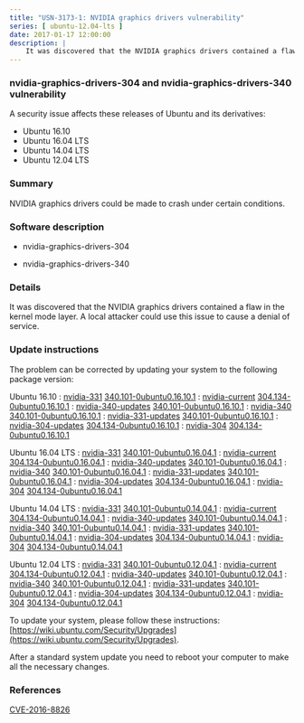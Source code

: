 ```yaml
---
title: "USN-3173-1: NVIDIA graphics drivers vulnerability"
series: [ ubuntu-12.04-lts ]
date: 2017-01-17 12:00:00
description: |
    It was discovered that the NVIDIA graphics drivers contained a flaw in the kernel mode layer. A local attacker could use this issue to cause a denial of service. 
--- 
```

 
### nvidia-graphics-drivers-304 and nvidia-graphics-drivers-340 vulnerability

A security issue affects these releases of Ubuntu and its derivatives:

* Ubuntu 16.10
* Ubuntu 16.04 LTS
* Ubuntu 14.04 LTS
* Ubuntu 12.04 LTS

### Summary

NVIDIA graphics drivers could be made to crash under certain conditions. 

### Software description

* nvidia-graphics-drivers-304 

* nvidia-graphics-drivers-340 

### Details

It was discovered that the NVIDIA graphics drivers contained a flaw in the kernel mode layer. A local attacker could use this issue to cause a denial of service. 

### Update instructions

The problem can be corrected by updating your system to the following package version:

Ubuntu 16.10
 : [nvidia-331](https://launchpad.net/ubuntu/+source/nvidia-graphics-drivers-340) <span> [340.101-0ubuntu0.16.10.1](https://launchpad.net/ubuntu/+source/nvidia-graphics-drivers-340/340.101-0ubuntu0.16.10.1) </span> 
 : [nvidia-current](https://launchpad.net/ubuntu/+source/nvidia-graphics-drivers-304) <span> [304.134-0ubuntu0.16.10.1](https://launchpad.net/ubuntu/+source/nvidia-graphics-drivers-304/304.134-0ubuntu0.16.10.1) </span> 
 : [nvidia-340-updates](https://launchpad.net/ubuntu/+source/nvidia-graphics-drivers-340) <span> [340.101-0ubuntu0.16.10.1](https://launchpad.net/ubuntu/+source/nvidia-graphics-drivers-340/340.101-0ubuntu0.16.10.1) </span> 
 : [nvidia-340](https://launchpad.net/ubuntu/+source/nvidia-graphics-drivers-340) <span> [340.101-0ubuntu0.16.10.1](https://launchpad.net/ubuntu/+source/nvidia-graphics-drivers-340/340.101-0ubuntu0.16.10.1) </span> 
 : [nvidia-331-updates](https://launchpad.net/ubuntu/+source/nvidia-graphics-drivers-340) <span> [340.101-0ubuntu0.16.10.1](https://launchpad.net/ubuntu/+source/nvidia-graphics-drivers-340/340.101-0ubuntu0.16.10.1) </span> 
 : [nvidia-304-updates](https://launchpad.net/ubuntu/+source/nvidia-graphics-drivers-304) <span> [304.134-0ubuntu0.16.10.1](https://launchpad.net/ubuntu/+source/nvidia-graphics-drivers-304/304.134-0ubuntu0.16.10.1) </span> 
 : [nvidia-304](https://launchpad.net/ubuntu/+source/nvidia-graphics-drivers-304) <span> [304.134-0ubuntu0.16.10.1](https://launchpad.net/ubuntu/+source/nvidia-graphics-drivers-304/304.134-0ubuntu0.16.10.1) </span> 

Ubuntu 16.04 LTS
 : [nvidia-331](https://launchpad.net/ubuntu/+source/nvidia-graphics-drivers-340) <span> [340.101-0ubuntu0.16.04.1](https://launchpad.net/ubuntu/+source/nvidia-graphics-drivers-340/340.101-0ubuntu0.16.04.1) </span> 
 : [nvidia-current](https://launchpad.net/ubuntu/+source/nvidia-graphics-drivers-304) <span> [304.134-0ubuntu0.16.04.1](https://launchpad.net/ubuntu/+source/nvidia-graphics-drivers-304/304.134-0ubuntu0.16.04.1) </span> 
 : [nvidia-340-updates](https://launchpad.net/ubuntu/+source/nvidia-graphics-drivers-340) <span> [340.101-0ubuntu0.16.04.1](https://launchpad.net/ubuntu/+source/nvidia-graphics-drivers-340/340.101-0ubuntu0.16.04.1) </span> 
 : [nvidia-340](https://launchpad.net/ubuntu/+source/nvidia-graphics-drivers-340) <span> [340.101-0ubuntu0.16.04.1](https://launchpad.net/ubuntu/+source/nvidia-graphics-drivers-340/340.101-0ubuntu0.16.04.1) </span> 
 : [nvidia-331-updates](https://launchpad.net/ubuntu/+source/nvidia-graphics-drivers-340) <span> [340.101-0ubuntu0.16.04.1](https://launchpad.net/ubuntu/+source/nvidia-graphics-drivers-340/340.101-0ubuntu0.16.04.1) </span> 
 : [nvidia-304-updates](https://launchpad.net/ubuntu/+source/nvidia-graphics-drivers-304) <span> [304.134-0ubuntu0.16.04.1](https://launchpad.net/ubuntu/+source/nvidia-graphics-drivers-304/304.134-0ubuntu0.16.04.1) </span> 
 : [nvidia-304](https://launchpad.net/ubuntu/+source/nvidia-graphics-drivers-304) <span> [304.134-0ubuntu0.16.04.1](https://launchpad.net/ubuntu/+source/nvidia-graphics-drivers-304/304.134-0ubuntu0.16.04.1) </span> 

Ubuntu 14.04 LTS
 : [nvidia-331](https://launchpad.net/ubuntu/+source/nvidia-graphics-drivers-340) <span> [340.101-0ubuntu0.14.04.1](https://launchpad.net/ubuntu/+source/nvidia-graphics-drivers-340/340.101-0ubuntu0.14.04.1) </span> 
 : [nvidia-current](https://launchpad.net/ubuntu/+source/nvidia-graphics-drivers-304) <span> [304.134-0ubuntu0.14.04.1](https://launchpad.net/ubuntu/+source/nvidia-graphics-drivers-304/304.134-0ubuntu0.14.04.1) </span> 
 : [nvidia-340-updates](https://launchpad.net/ubuntu/+source/nvidia-graphics-drivers-340) <span> [340.101-0ubuntu0.14.04.1](https://launchpad.net/ubuntu/+source/nvidia-graphics-drivers-340/340.101-0ubuntu0.14.04.1) </span> 
 : [nvidia-340](https://launchpad.net/ubuntu/+source/nvidia-graphics-drivers-340) <span> [340.101-0ubuntu0.14.04.1](https://launchpad.net/ubuntu/+source/nvidia-graphics-drivers-340/340.101-0ubuntu0.14.04.1) </span> 
 : [nvidia-331-updates](https://launchpad.net/ubuntu/+source/nvidia-graphics-drivers-340) <span> [340.101-0ubuntu0.14.04.1](https://launchpad.net/ubuntu/+source/nvidia-graphics-drivers-340/340.101-0ubuntu0.14.04.1) </span> 
 : [nvidia-304-updates](https://launchpad.net/ubuntu/+source/nvidia-graphics-drivers-304) <span> [304.134-0ubuntu0.14.04.1](https://launchpad.net/ubuntu/+source/nvidia-graphics-drivers-304/304.134-0ubuntu0.14.04.1) </span> 
 : [nvidia-304](https://launchpad.net/ubuntu/+source/nvidia-graphics-drivers-304) <span> [304.134-0ubuntu0.14.04.1](https://launchpad.net/ubuntu/+source/nvidia-graphics-drivers-304/304.134-0ubuntu0.14.04.1) </span> 

Ubuntu 12.04 LTS
 : [nvidia-331](https://launchpad.net/ubuntu/+source/nvidia-graphics-drivers-340) <span> [340.101-0ubuntu0.12.04.1](https://launchpad.net/ubuntu/+source/nvidia-graphics-drivers-340/340.101-0ubuntu0.12.04.1) </span> 
 : [nvidia-current](https://launchpad.net/ubuntu/+source/nvidia-graphics-drivers-304) <span> [304.134-0ubuntu0.12.04.1](https://launchpad.net/ubuntu/+source/nvidia-graphics-drivers-304/304.134-0ubuntu0.12.04.1) </span> 
 : [nvidia-340-updates](https://launchpad.net/ubuntu/+source/nvidia-graphics-drivers-340) <span> [340.101-0ubuntu0.12.04.1](https://launchpad.net/ubuntu/+source/nvidia-graphics-drivers-340/340.101-0ubuntu0.12.04.1) </span> 
 : [nvidia-340](https://launchpad.net/ubuntu/+source/nvidia-graphics-drivers-340) <span> [340.101-0ubuntu0.12.04.1](https://launchpad.net/ubuntu/+source/nvidia-graphics-drivers-340/340.101-0ubuntu0.12.04.1) </span> 
 : [nvidia-331-updates](https://launchpad.net/ubuntu/+source/nvidia-graphics-drivers-340) <span> [340.101-0ubuntu0.12.04.1](https://launchpad.net/ubuntu/+source/nvidia-graphics-drivers-340/340.101-0ubuntu0.12.04.1) </span> 
 : [nvidia-304-updates](https://launchpad.net/ubuntu/+source/nvidia-graphics-drivers-304) <span> [304.134-0ubuntu0.12.04.1](https://launchpad.net/ubuntu/+source/nvidia-graphics-drivers-304/304.134-0ubuntu0.12.04.1) </span> 
 : [nvidia-304](https://launchpad.net/ubuntu/+source/nvidia-graphics-drivers-304) <span> [304.134-0ubuntu0.12.04.1](https://launchpad.net/ubuntu/+source/nvidia-graphics-drivers-304/304.134-0ubuntu0.12.04.1) </span> 

To update your system, please follow these instructions: [https://wiki.ubuntu.com/Security/Upgrades](https://wiki.ubuntu.com/Security/Upgrades).

After a standard system update you need to reboot your computer to make all the necessary changes. 

### References

 [CVE-2016-8826](http://people.ubuntu.com/~ubuntu-security/cve/CVE-2016-8826)
 
